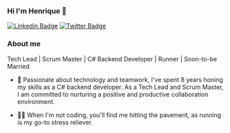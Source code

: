 ### Hi I'm Henrique 👋

[![Linkedin Badge](https://img.shields.io/badge/-LinkedIn-blue?style=flat-square&logo=Linkedin&logoColor=white&link=https://www.linkedin.com/in/fagnerpsantos/)](https://www.linkedin.com/in/henriquespecian/)
[![Twitter Badge](https://img.shields.io/badge/-Twitter-1ca0f1?style=flat-square&labelColor=1ca0f1&logo=twitter&logoColor=white&link=https://twitter.com/fagnerpsantos)](https://twitter.com/henriquespecian)


### About me
Tech Lead | Scrum Master | C# Backend Developer | Runner | Soon-to-be Married 


- 🌱 Passionate about technology and teamwork, I've spent 8 years honing my skills as a C# backend developer. As a Tech Lead and Scrum Master, I am committed to nurturing a positive and productive collaboration environment.

- :running_man: When I'm not coding, you'll find me hitting the pavement, as running is my go-to stress reliever. 

